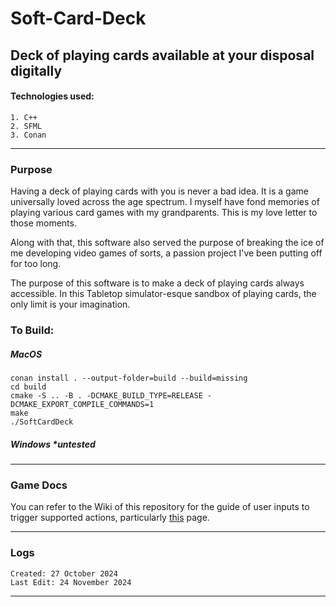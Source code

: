 # Soft-Card-Deck
## Deck of playing cards available at your disposal digitally

#### Technologies used:
    1. C++
    2. SFML
    3. Conan

---

### Purpose

Having a deck of playing cards with you is never a bad idea. It is a game universally loved across the age spectrum. I myself have fond memories of playing various card games with my grandparents. This is my love letter to those moments.

Along with that, this software also served the purpose of breaking the ice of me developing video games of sorts, a passion project I've been putting off for too long.

The purpose of this software is to make a deck of playing cards always accessible. In this Tabletop simulator-esque sandbox of playing cards, the only limit is your imagination.


### To Build:

##### MacOS
	conan install . --output-folder=build --build=missing
	cd build
	cmake -S .. -B . -DCMAKE_BUILD_TYPE=RELEASE -DCMAKE_EXPORT_COMPILE_COMMANDS=1
	make
	./SoftCardDeck

##### Windows *untested


---

### Game Docs

You can refer to the Wiki of this repository for the guide of user inputs to trigger supported actions, particularly [this](https://github.com/DarkMenacer/Soft-Card-Deck/wiki/Available-Actions-and-Corresponding-Keys) page.

---

### Logs

    Created: 27 October 2024
    Last Edit: 24 November 2024

---
